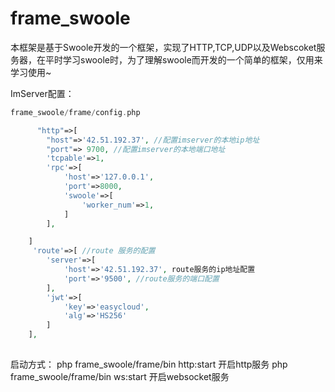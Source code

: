 # frame_swoole

本框架是基于Swoole开发的一个框架，实现了HTTP,TCP,UDP以及Webscoket服务器，在平时学习swoole时，为了理解swoole而开发的一个简单的框架，仅用来学习使用~

ImServer配置：
```php
frame_swoole/frame/config.php  

      "http"=>[
        "host"=>'42.51.192.37', //配置imserver的本地ip地址
        "port"=> 9700, //配置imserver的本地端口地址
        'tcpable'=>1,
        'rpc'=>[
            'host'=>'127.0.0.1',
            'port'=>8000,
            'swoole'=>[
                'worker_num'=>1,
            ]
        ],

    ]
     'route'=>[ //route 服务的配置
        'server'=>[
            'host'=>'42.51.192.37', route服务的ip地址配置
            'port'=>'9500', //route服务的端口配置
        ],
        'jwt'=>[
            'key'=>'easycloud',
            'alg'=>'HS256'
        ]
    ],
    
```

启动方式：
php  frame_swoole/frame/bin http:start 开启http服务
php  frame_swoole/frame/bin ws:start 开启websocket服务

